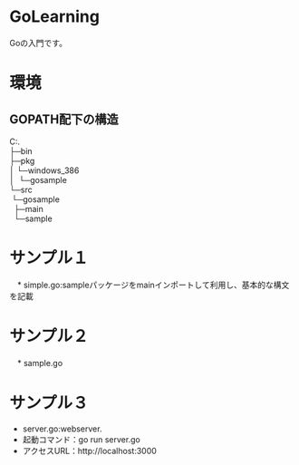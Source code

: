 # GoLearning
Goの入門です。

# 環境
## GOPATH配下の構造  
C:.  
├─bin  
├─pkg  
│&nbsp;└─windows_386  
│&nbsp;&nbsp;└─gosample  
└─src  
&nbsp;└─gosample  
&nbsp;&nbsp;├─main  
&nbsp;&nbsp;└─sample  

# サンプル１
　* simple.go:sampleパッケージをmainインポートして利用し、基本的な構文を記載
# サンプル２
　* sample.go
# サンプル３
  * server.go:webserver.
  * 起動コマンド：go run server.go
  * アクセスURL：http://localhost:3000
